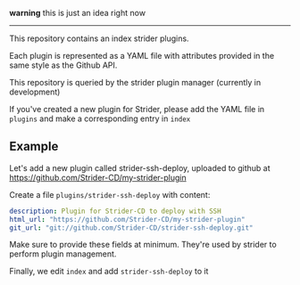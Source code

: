**warning** this is just an idea right now

---

This repository contains an index strider plugins.

Each plugin is represented as a YAML file with attributes provided in the same style as the Github API.

This repository is queried by the strider plugin manager (currently in development)

If you've created a new plugin for Strider, please add the YAML file in `plugins` and make a corresponding entry in `index`

## Example

Let's add a new plugin called strider-ssh-deploy, uploaded to github at https://github.com/Strider-CD/my-strider-plugin

Create a file `plugins/strider-ssh-deploy` with content:

```yaml
description: Plugin for Strider-CD to deploy with SSH
html_url: "https://github.com/Strider-CD/my-strider-plugin"
git_url: "git://github.com/Strider-CD/strider-ssh-deploy.git"
```

Make sure to provide these fields at minimum. They're used by strider to perform plugin management.

Finally, we edit `index` and add `strider-ssh-deploy` to it
